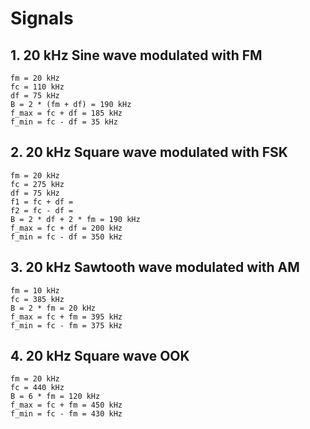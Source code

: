 # Signals

## 1. 20 kHz Sine wave modulated with FM
```
fm = 20 kHz
fc = 110 kHz
df = 75 kHz
B = 2 * (fm + df) = 190 kHz
f_max = fc + df = 185 kHz
f_min = fc - df = 35 kHz
```

## 2. 20 kHz Square wave modulated with FSK
```
fm = 20 kHz
fc = 275 kHz
df = 75 kHz
f1 = fc + df = 
f2 = fc - df = 
B = 2 * df + 2 * fm = 190 kHz
f_max = fc + df = 200 kHz
f_min = fc - df = 350 kHz
```

## 3. 20 kHz Sawtooth wave modulated with AM
```
fm = 10 kHz
fc = 385 kHz
B = 2 * fm = 20 kHz
f_max = fc + fm = 395 kHz
f_min = fc - fm = 375 kHz
```

## 4. 20 kHz Square wave OOK
```
fm = 20 kHz
fc = 440 kHz
B = 6 * fm = 120 kHz
f_max = fc + fm = 450 kHz
f_min = fc - fm = 430 kHz
```
